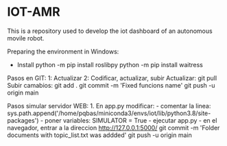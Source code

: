 # IOT-AMR
This is a repository used to develop the iot dashboard of an autonomous movile robot.

Preparing the environment in Windows:
- Install
    python -m pip install roslibpy
    python -m pip install waitress


Pasos en GIT:
    1: Actualizar
    2: Codificar, actualizar, subir
    Actualizar:
        git pull
    Subir camabios:
        git add .
        git commit -m 'Fixed funcions name'
        git push -u origin main

Pasos simular servidor WEB:
    1. En app.py modificar:
        - comentar la linea: sys.path.append('/home/pqbas/miniconda3/envs/iot/lib/python3.8/site-packages')
        - poner variables: SIMULATOR = True
        - ejecutar app.py
        - en el navegador, entrar a la direccion http://127.0.0.1:5000/
        git commit -m 'Folder documents with topic_list.txt was addded'
        git push -u origin main
